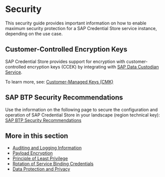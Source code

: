<!-- loio3fe6362d460a41eab57a0f29a30ed5d9 -->

# Security

This security guide provides important information on how to enable maximum security protection for a SAP Credential Store service instance, depending on the use case.



<a name="loio3fe6362d460a41eab57a0f29a30ed5d9__section_jyx_fzm_t5b"/>

## Customer-Controlled Encryption Keys

SAP Credential Store provides support for encryption with customer-controlled encryption keys \(CCEK\) by integrating with [SAP Data Custodian Service](https://help.sap.com/docs/SAP_DATA_CUSTODIAN/538dde61cf134c89bda1c31100a6c0e1/bd038e3fd7a3422ebf277acc5f7d9697.html).

To learn more, see: [Customer-Managed Keys \(CMK\)](customer-managed-keys-cmk-b46d606.md)



<a name="loio3fe6362d460a41eab57a0f29a30ed5d9__section_u34_lgn_r5b"/>

## SAP BTP Security Recommendations

Use the information on the following page to secure the configuration and operation of SAP Credential Store in your landscape \(region technical key\): [SAP BTP Security Recommendations](https://help.sap.com/docs/BTP/c8a9bb59fe624f0981efa0eff2497d7d/531f33def8074ccdb6f1f784a34dafcb.html?seclist-service=Credential%20Store) 



<a name="loio3fe6362d460a41eab57a0f29a30ed5d9__section_nh3_kgn_r5b"/>

## More in this section

-   [Auditing and Logging Information](auditing-and-logging-information-0f89593.md)
-   [Payload Encryption](payload-encryption-df3843c.md)
-   [Principle of Least Privilege](principle-of-least-privilege-dcd0bf1.md)
-   [Rotation of Service Binding Credentials](rotation-of-service-binding-credentials-c5ce03a.md)
-   [Data Protection and Privacy](data-protection-and-privacy-e158846.md)

